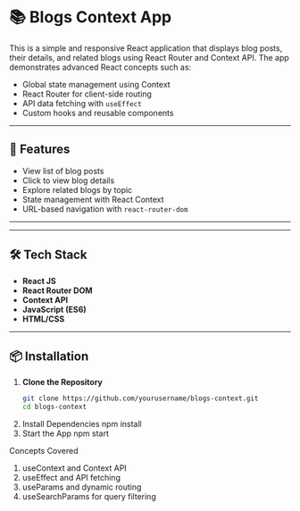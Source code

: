# 📚 Blogs Context App

This is a simple and responsive React application that displays blog posts, their details, and related blogs using React Router and Context API. The app demonstrates advanced React concepts such as:

- Global state management using Context
- React Router for client-side routing
- API data fetching with `useEffect`
- Custom hooks and reusable components

---

## 🚀 Features

- View list of blog posts
- Click to view blog details
- Explore related blogs by topic
- State management with React Context
- URL-based navigation with `react-router-dom`

---

---

## 🛠️ Tech Stack

- **React JS**
- **React Router DOM**
- **Context API**
- **JavaScript (ES6)**
- **HTML/CSS**

---

## 📦 Installation

1. **Clone the Repository**
   ```bash
   git clone https://github.com/yourusername/blogs-context.git
   cd blogs-context
2. Install Dependencies
    npm install
3. Start the App
    npm start
   
Concepts Covered
1. useContext and Context API
2. useEffect and API fetching
3. useParams and dynamic routing
4. useSearchParams for query filtering

